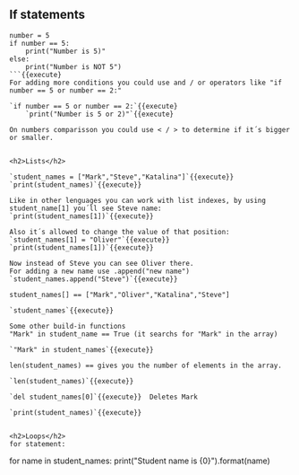 <h2>If statements</h2>

```
number = 5
if number == 5:
    print("Number is 5)"
else:
    print("Number is NOT 5")
```{{execute}
For adding more conditions you could use and / or operators like "if number == 5 or number == 2:"

`if number == 5 or number == 2:`{{execute}
    `print("Number is 5 or 2)"`{{execute}

On numbers comparisson you could use < / > to determine if it´s bigger or smaller.


<h2>Lists</h2>

`student_names = ["Mark","Steve","Katalina"]`{{execute}}
`print(student_names)`{{execute}}

Like in other lenguages you can work with list indexes, by using student_name[1] you´ll see Steve name:
`print(student_names[1])`{{execute}}

Also it´s allowed to change the value of that position:
`student_names[1] = "Oliver"`{{execute}}
`print(student_names[1])`{{execute}}

Now instead of Steve you can see Oliver there.
For adding a new name use .append("new name")
`student_names.append("Steve")`{{execute}}

student_names[] == ["Mark","Oliver","Katalina","Steve"]

`student_names`{{execute}}

Some other build-in functions
"Mark" in student_name == True (it searchs for "Mark" in the array)

`"Mark" in student_names`{{execute}}

len(student_names) == gives you the number of elements in the array. 

`len(student_names)`{{execute}}

`del student_names[0]`{{execute}}  Deletes Mark

`print(student_names)`{{execute}}


<h2>Loops</h2>
for statement:

```
for name in student_names:
   print("Student name is {0}").format(name)

```{{execute}}



